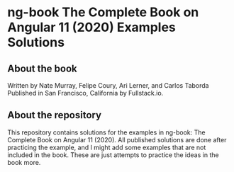 # ng-book The Complete Book on Angular 11 (2020) Examples Solutions

## About the book
Written by Nate Murray, Felipe Coury, Ari Lerner, and Carlos Taborda
Published in San Francisco, California by Fullstack.io.

## About the repository
This repository contains solutions for the examples in ng-book: The Complete Book on Angular 11 (2020). All published solutions are done after practicing the example, and I might add some examples that are not included in the book. These are just attempts to practice the ideas in the book more.

